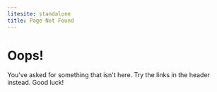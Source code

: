 ```yaml
---
litesite: standalone
title: Page Not Found
---
```


# Oops!

You've asked for something that isn't here. Try the links in the header instead. Good luck!